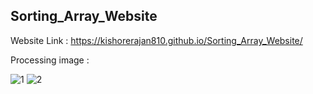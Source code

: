 ## Sorting_Array_Website

Website Link : https://kishorerajan810.github.io/Sorting_Array_Website/

Processing image :

![1](https://user-images.githubusercontent.com/56103513/120932959-92703580-c715-11eb-83f8-3a693cf9475e.PNG)
![2](https://user-images.githubusercontent.com/56103513/120932968-9b610700-c715-11eb-9395-ef1228b54880.PNG)

 
